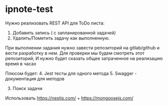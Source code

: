 # ipnote-test

Нужно реализовать REST API для ToDo листа:
1. Добавить запись ( с запланированной задачей)
2. Удалить/Пометить задачу как выполненную.

При выполнении задания нужно завести репозиторий на gitlab/github и вести разработку в нем.
Для проверки мы будем смотреть этот репозиторий;
И нужно будет сказать общее затраченное на реализацию время в часах

Плюсом будет:
4. Jest тесты для одного метода
5. Swagger - документация для методов

3. Поиск задачи

Использовать https://nestjs.com/ + https://mongoosejs.com/